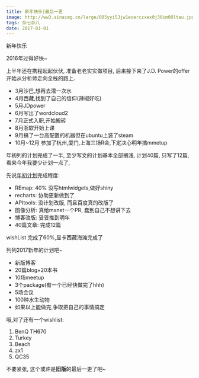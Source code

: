 ```yaml
---
title: 新年快乐|最后一更
image: http://ww3.sinaimg.cn/large/005yyi5Jjw1eoerczxex0j30im08ltau.jpg
tags: 杂七杂八
date: 2017-01-01
---
```


新年快乐

2016年过得好快~

上半年还在携程起起伏伏, 准备老老实实做项目, 后来接下来了J.D. Power的offer开始从分析师走向全栈的路上.



- 3月沙巴,想再去潜一次水
- 4月西藏,找到了自己的信仰(辣椒好吃)
- 5月JDpower
- 6月写出了wordcloud2
- 7月正式入职,开始搬砖
- 8月浙软开始上课
- 9月搞了一台高配置的机器但在ubuntu上装了steam
- 10月~12月 参加了杭州,厦门,上海三场R会,下定决心明年搞mmetup

年初列的计划完成了一半, 至少写文的计划基本全部搁浅, 计划40篇, 只写了12篇, 看来今年我要少计划一点了,

先说[年初计划](http://lchiffon.github.io/2016/01/01/newyear.html)完成程度:

- REmap: 40% 没写htmlwidgets,做好shiny
- recharts: 协助更新做到了
- APItools: 没计划改版, 而且百度真的改版了
- 图像分析: 真给mxnet一个PR, 蠢到自己不想讲下去
- 博客改版: 妥妥推到明年
- 40篇文章: 完成12篇

wishList 完成了60%,显卡西藏海滩完成了


列列2017新年的计划吧~

- 新版博客
- 20篇blog+20本书
- 10场meetup
- 3个package(有一个已经快做完了hhh)
- 5场会议
- 100种水生动物
- 如果以上能做完,争取把自己的事情搞定


哦,对了还有一个wishlist:

1. BenQ TH670
2. Turkey
3. Beach
4. zx1
5. QC35




不要紧张, 这个或许是**旧版**的最后一更了吧~
